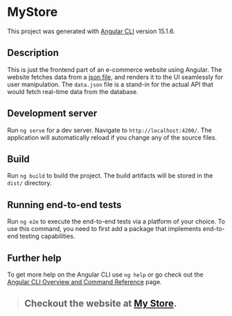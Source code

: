 # MyStore

This project was generated with [Angular CLI](https://github.com/angular/angular-cli) version 15.1.6.


## **Description**
This is just the frontend part of an e-commerce website using Angular. The website fetches data from a [json file](src/assets/data.json), and renders it  to the UI seamlessly for user manipulation. The `data.json` file is a stand-in for the actual API that would fetch real-time data from the database.

## Development server

Run `ng serve` for a dev server. Navigate to `http://localhost:4200/`. The application will automatically reload if you change any of the source files.

## Build

Run `ng build` to build the project. The build artifacts will be stored in the `dist/` directory.

## Running end-to-end tests

Run `ng e2e` to execute the end-to-end tests via a platform of your choice. To use this command, you need to first add a package that implements end-to-end testing capabilities.

## Further help

To get more help on the Angular CLI use `ng help` or go check out the [Angular CLI Overview and Command Reference](https://angular.io/cli) page.


>## Checkout the website at [My Store](https://my-store-final.vercel.app/).